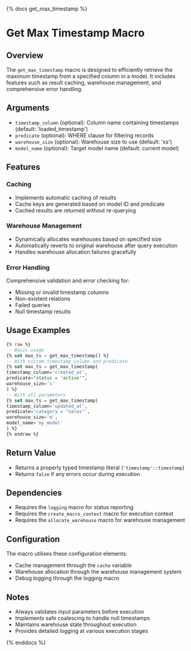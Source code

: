 {% docs get_max_timestamp %}

# Get Max Timestamp Macro

## Overview
The `get_max_timestamp` macro is designed to efficiently retrieve the maximum timestamp from a specified column in a model. It includes features such as result caching, warehouse management, and comprehensive error handling.

## Arguments
- `timestamp_column` (optional): Column name containing timestamps (default: 'loaded_timestamp')
- `predicate` (optional): WHERE clause for filtering records
- `warehouse_size` (optional): Warehouse size to use (default: 'xs')
- `model_name` (optional): Target model name (default: current model)

## Features
### Caching
- Implements automatic caching of results
- Cache keys are generated based on model ID and predicate
- Cached results are returned without re-querying

### Warehouse Management
- Dynamically allocates warehouses based on specified size
- Automatically reverts to original warehouse after query execution
- Handles warehouse allocation failures gracefully

### Error Handling
Comprehensive validation and error checking for:
- Missing or invalid timestamp columns
- Non-existent relations
- Failed queries
- Null timestamp results

## Usage Examples

```sql
{% raw %}
-- Basic usage
{% set max_ts = get_max_timestamp() %}
-- With custom timestamp column and predicate
{% set max_ts = get_max_timestamp(
timestamp_column='created_at',
predicate="status = 'active'",
warehouse_size='s'
) %}
-- With all parameters
{% set max_ts = get_max_timestamp(
timestamp_column='updated_at',
predicate='category = "sales"',
warehouse_size='m',
model_name='my_model'
) %}
{% endraw %}
```

## Return Value
- Returns a properly typed timestamp literal (`'timestamp'::timestamp`)
- Returns `false` if any errors occur during execution

## Dependencies
- Requires the `logging` macro for status reporting
- Requires the `create_macro_context` macro for execution context
- Requires the `allocate_warehouse` macro for warehouse management

## Configuration
The macro utilises these configuration elements:
- Cache management through the `cache` variable
- Warehouse allocation through the warehouse management system
- Debug logging through the logging macro

## Notes
- Always validates input parameters before execution
- Implements safe coalescing to handle null timestamps
- Maintains warehouse state throughout execution
- Provides detailed logging at various execution stages

{% enddocs %}